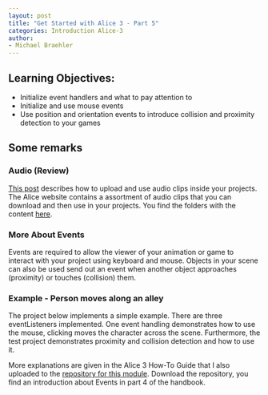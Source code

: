 ```yaml
---
layout: post
title: "Get Started with Alice 3 - Part 5"
categories: Introduction Alice-3
author:
- Michael Braehler
---
```


## Learning Objectives:
- Initialize event handlers and what to pay attention to
- Initialize and use mouse events
- Use position and orientation events to introduce collision and proximity detection to your games


## Some remarks

### Audio (Review)

[This post](https://kidscoderepo.wordpress.com/2019/12/05/alice-3-audio-files-in-alice/) describes how to upload and use audio clips inside your projects. The Alice website contains a assortment of audio clips that you can download and then use in your projects. You find the folders with the content [here](https://www.alice.org/resources/alice-3-audioibrary/).


### More About Events

Events are required to allow the viewer of your animation or game to interact with your project using keyboard and mouse. Objects in your scene can
also be used send out an event when another object approaches (proximity) or touches (collision) them. 



### Example - Person moves along an alley

The project below implements a simple example. There are three eventListeners implemented.
One event handling demonstrates how to use the mouse, clicking moves the character across the scene. Furthermore, the test project demonstrates
proximity and collision detection and how to use it.

More explanations are given in the Alice 3 How-To Guide that I also uploaded to the [repository for this module](https://github.com/mibrs/Alice3Coding). Download the repository, you find an introduction about Events in part 4 of the handbook.



